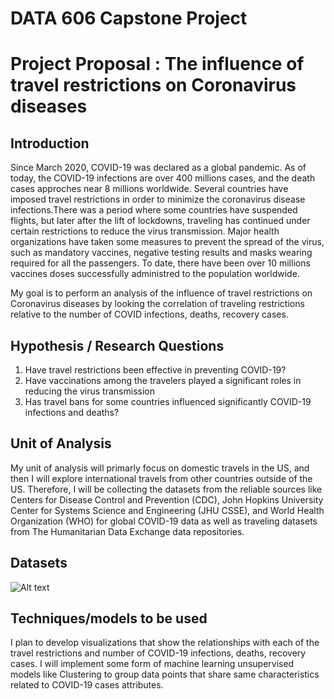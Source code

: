 # DATA 606 Capstone Project

# Project Proposal : The influence of travel restrictions on Coronavirus diseases

## Introduction 

Since March 2020, COVID-19 was declared as a global pandemic. As of today, the COVID-19 infections are over 400 millions cases, and the death cases approches near 8 millions worldwide. Several countries have imposed travel restrictions in order to minimize the coronavirus disease infections.There was a period where some countries have suspended flights, but later after the lift of lockdowns, traveling has continued under certain restrictions to reduce the virus transmission. Major health organizations have taken some measures to prevent the spread of the virus, such as mandatory vaccines, negative testing results and masks wearing required for all the passengers. To date, there have been over 10 millions vaccines doses successfully administred to the population worldwide. 
<p>
My goal is to perform an analysis of the influence of travel restrictions on Coronavirus diseases
by looking the correlation of traveling restrictions relative to the number of COVID infections, deaths, recovery cases.
</p>

## Hypothesis / Research Questions

1. Have travel restrictions been effective in preventing COVID-19?
2. Have vaccinations among the travelers played a significant roles in reducing the virus transmission 
3. Has travel bans for some countries influenced significantly COVID-19 infections and deaths?

## Unit of Analysis

My unit of analysis will primarly focus on domestic travels in the US, and then I will explore international travels from other countries outside of the US. Therefore, I will be collecting the datasets from the reliable sources like Centers for Disease Control and Prevention (CDC), John Hopkins University Center for Systems Science and Engineering (JHU CSSE), and World Health Organization (WHO) for global COVID-19 data as well as traveling datasets from The Humanitarian Data Exchange data repositories. 

## Datasets
![Alt text](https://github.com/IradukundaHN/Hugues_DATA606/blob/main/Images/data_sources.PNG?raw=true "Data Sources")


## Techniques/models to be used
I plan to develop visualizations that show the relationships with each of the travel restrictions and number of COVID-19 infections, deaths, recovery cases. I will implement some form of machine learning unsupervised models like Clustering to group data points that share same characteristics related to COVID-19 cases attributes.


